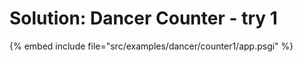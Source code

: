 # Solution: Dancer Counter - try 1


{% embed include file="src/examples/dancer/counter1/app.psgi" %}
